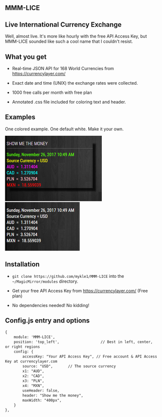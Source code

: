 ## MMM-LICE

## Live International Currency Exchange

Well, almost live. It's more like hourly with the free API Access Key, but 
MMM-LICE sounded like such a cool name that I couldn't resist.

## What you get

* Real-time JSON API for 168 World Currencies from https://currencylayer.com/

* Exact date and time (UNIX) the exchange rates were collected.

* 1000 free calls per month with free plan

* Annotated .css file included for coloring text and header.

## Examples

One colored example. One default white. Make it your own.

![](images/1.PNG) ![](images/2.PNG)

## Installation

* `git clone https://github.com/mykle1/MMM-LICE` into the `~/MagicMirror/modules` directory.

* Get your free API Access Key from https://currencylayer.com/ (Free plan)

* No dependencies needed! No kidding!


## Config.js entry and options

    {
        module: 'MMM-LICE',
        position: 'top_left',                   // Best in left, center, or right regions
        config: { 
			accessKey: "Your API Access Key", // Free account & API Access Key at currencylayer.com
			source: "USD",       // The source currency
			x1: "AUD",
			x2: "CAD",
			x3: "PLN",
			x4: "MXN",
			useHeader: false,                 
			header: "Show me the money",
			maxWidth: "400px",
        }
    },
	
